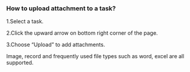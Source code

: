 ### How to upload attachment to a task?
1.Select a task.

2.Click the upward arrow on bottom right corner of the page.

3.Choose “Upload” to add attachments.

Image, record and frequently used file types such as word, excel are all supported.


